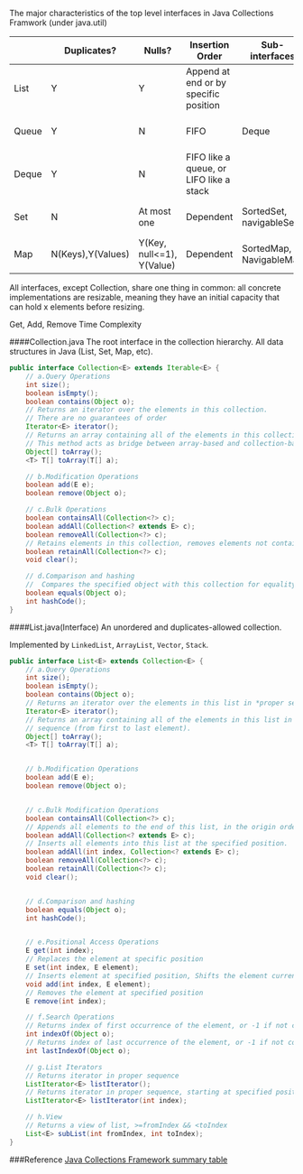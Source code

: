 
The major characteristics of the top level interfaces in Java Collections Framwork (under java.util)

|          |Duplicates?|Nulls?|Insertion Order|Sub-interfaces|Implementations|
|----------|-----------|------|---------------|--------------|---------------|
|List      |Y|Y|Append at end or by specific position||ArrayList, LinkedList|
|Queue     |Y|N|FIFO|Deque|PriorityQueue, LinkedList, ArrayDeque|
|Deque     |Y|N|FIFO like a queue, or LIFO like a stack||ArrayDeque, LinkedList|
|Set       |N|At most one|Dependent|SortedSet, navigableSet|HashSet, LinkedHashSet, TreeSet|
|Map       |N(Keys),Y(Values)|Y(Key, null<=1), Y(Value)|Dependent|SortedMap, NavigableMap|HashMap, LinkedHashMap, TreeMap|

All interfaces, except Collection, share one thing in common: all concrete implementations are resizable, meaning they have an initial capacity that can hold x elements before resizing.


Get, Add, Remove Time Complexity

####Collection.java
The root interface in the collection hierarchy. All data structures in Java (List, Set, Map, etc).
```Java
public interface Collection<E> extends Iterable<E> {
    // a.Query Operations
    int size();
    boolean isEmpty();
    boolean contains(Object o);
    // Returns an iterator over the elements in this collection.  
    // There are no guarantees of order
    Iterator<E> iterator();
    // Returns an array containing all of the elements in this collection.
    // This method acts as bridge between array-based and collection-based APIs.
    Object[] toArray();
    <T> T[] toArray(T[] a);

    // b.Modification Operations
    boolean add(E e);
    boolean remove(Object o);

    // c.Bulk Operations
    boolean containsAll(Collection<?> c);
    boolean addAll(Collection<? extends E> c);
    boolean removeAll(Collection<?> c);
    // Retains elements in this collection, removes elements not contained
    boolean retainAll(Collection<?> c);
    void clear();

    // d.Comparison and hashing
    //  Compares the specified object with this collection for equality.
    boolean equals(Object o);
    int hashCode();
}
```

####List.java(Interface)
An unordered and duplicates-allowed collection. 

Implemented by `LinkedList`, `ArrayList`, `Vector`, `Stack`.
```Java
public interface List<E> extends Collection<E> {
    // a.Query Operations
    int size();
    boolean isEmpty();
    boolean contains(Object o);
    // Returns an iterator over the elements in this list in *proper sequence*.
    Iterator<E> iterator();
    // Returns an array containing all of the elements in this list in proper
    // sequence (from first to last element).
    Object[] toArray();
    <T> T[] toArray(T[] a);


    // b.Modification Operations
    boolean add(E e);
    boolean remove(Object o);


    // c.Bulk Modification Operations
    boolean containsAll(Collection<?> c);
    // Appends all elements to the end of this list, in the origin order
    boolean addAll(Collection<? extends E> c);
    // Inserts all elements into this list at the specified position.
    boolean addAll(int index, Collection<? extends E> c);
    boolean removeAll(Collection<?> c);
    boolean retainAll(Collection<?> c);
    void clear();


    // d.Comparison and hashing
    boolean equals(Object o);
    int hashCode();


    // e.Positional Access Operations
    E get(int index);
    // Replaces the element at specific position
    E set(int index, E element);
    // Inserts element at specified position, Shifts the element currently to right
    void add(int index, E element);
    // Removes the element at specified position
    E remove(int index);

    // f.Search Operations
    // Returns index of first occurrence of the element, or -1 if not contain
    int indexOf(Object o);
    // Returns index of last occurrence of the element, or -1 if not contain
    int lastIndexOf(Object o);

    // g.List Iterators
    // Returns iterator in proper sequence
    ListIterator<E> listIterator();
    // Returns iterator in proper sequence, starting at specified position
    ListIterator<E> listIterator(int index);

    // h.View
    // Returns a view of list, >=fromIndex && <toIndex
    List<E> subList(int fromIndex, int toIndex);
}
```


###Reference
[Java Collections Framework summary table](http://www.codejava.net/java-core/collections/java-collections-framework-summary-table)

